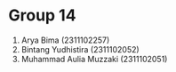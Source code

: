 # Group 14
1.	Arya Bima (2311102257)
2.	Bintang Yudhistira (2311102052)
3.	Muhammad Aulia Muzzaki (2311102051)

